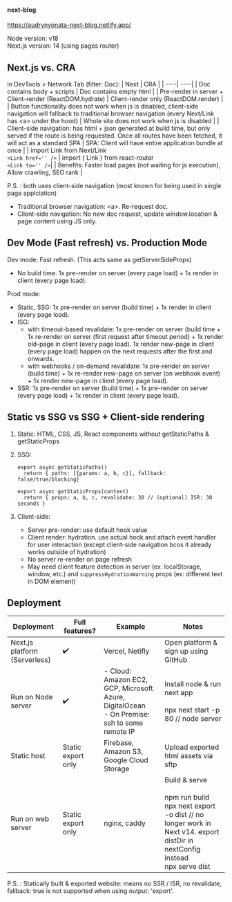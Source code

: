 #### next-blog

https://audrynyonata-next-blog.netlify.app/

Node version: v18  
Next.js version: 14 (using pages router)

## Next.js vs. CRA

in DevTools > Network Tab (filter: Doc):
| Next | CRA |
| ----| ----|
| Doc contains body + scripts | Doc contains empty html |
| Pre-render in server + Client-render (ReactDOM.hydrate) | Client-render only (ReactDOM.render) |
| Button functionality does not work when js is disabled, client-side navigation will fallback to traditional browser navigation (every Next/Link has &lt;a&gt; under the hood) | Whole site does not work when js is disabled |
| Client-side navigation: has html + json generated at build time, but only served if the route is being requested. Once all routes have been fetched, it will act as a standard SPA | SPA: Client will have entire application bundle at once |
| import Link from Next/Link <br>`<Link href='' />` | import { Link } from react-router <br> `<Link to='' />`|
| Benefits: Faster load pages (not waiting for js execution), Allow crawling, SEO rank |

P.S. : both uses client-side navigation (most known for being used in single page applciation)

- Traditional browser navigation: &lt;a&gt;. Re-request doc.
- Client-side navigation: No new doc request, update window.location & page content using JS only.

## Dev Mode (Fast refresh) vs. Production Mode

Dev mode: Fast refresh. (This acts same as getServerSideProps)

- No build time. 1x pre-render on server (every page load) + 1x render in client (every page load).

Prod mode:

- Static, SSG: 1x pre-render on server (build time) + 1x render in client (every page load).
- ISG:
  - with timeout-based revalidate: 1x pre-render on server (build time + 1x re-render on server (first request after timeout period) + 1x render old-page in client (every page load). 1x render new-page in client (every page load) happen on the next requests after the first and onwards.
  - with webhooks / on-demand revalidate: 1x pre-render on server (build time) + 1x re-render new-page on server (on webhook event) + 1x render new-page in client (every page load).
- SSR: 1x pre-render on server (build time) + 1x pre-render on server (every page load) + 1x render in client (every page load).

## Static vs SSG vs SSG + Client-side rendering

1. Static: HTML, CSS, JS, React components without getStaticPaths & getStaticProps
2. SSG:

   ```
   export async getStaticPaths()
     return { paths: [{params: a, b, c}], fallback: false/true/blocking}

   export async getStaticProps(context)
     return { props: a, b, c, revalidate: 30 // (optional) ISR: 30 seconds }
   ```

3. Client-side:
   - Server pre-render: use default hook value
   - Client render: hydration. use actual hook and attach event handler for user interaction (except client-side navigation bcos it already works outside of hydration)
   - No server re-render on page refresh
   - May need client feature detection in server (ex: localStorage, window, etc.) and `suppressHydrationWarning` props (ex: different text in DOM element)

## Deployment

| Deployment                    | Full features?     | Example                                                                                         | Notes                                                                                                                                                 |
| ----------------------------- | ------------------ | ----------------------------------------------------------------------------------------------- | ----------------------------------------------------------------------------------------------------------------------------------------------------- |
| Next.js platform (Serverless) | ✔️                 | Vercel, Netifly                                                                                 | Open platform & sign up using GitHub                                                                                                                  |
| Run on Node server            | ✔️                 | - Cloud: Amazon EC2, GCP, Microsoft Azure, DigitalOcean <br>- On Premise: ssh to some remote IP | Install node & run next app<br><br>npx next start -p 80 // node server                                                                                |
| Static host                   | Static export only | Firebase, Amazon S3, Google Cloud Storage                                                       | Upload exported html assets via sftp                                                                                                                  |
| Run on web server             | Static export only | nginx, caddy                                                                                    | Build & serve<br><br> npm run build<br> npx next export -o dist // no longer work in Next v14. export distDir in nextConfig instead<br>npx serve dist |

P.S. : Statically built & exported website: means no SSR / ISR, no revalidate, fallback: true is not supported when using output: 'export'.

